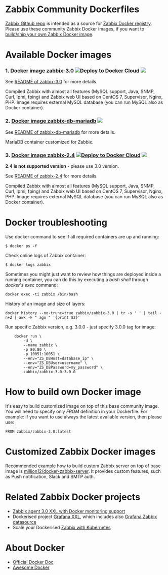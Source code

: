 Zabbix Community Dockerfiles
============================

[Zabbix Github repo](https://github.com/zabbix/zabbix-community-docker) is intended as a source for [Zabbix Docker registry](https://hub.docker.com/u/zabbix/). Please use these community Zabbix Docker images, if you want to [build/ship your own Zabbix Docker image](https://github.com/zabbix/zabbix-community-docker#how-to-build-own-docker-image).

Available Docker images
=======================

### 1. [Docker image zabbix-3.0](https://registry.hub.docker.com/u/zabbix/zabbix-3.0/) [![Deploy to Docker Cloud](https://files.cloud.docker.com/images/deploy-to-dockercloud.svg)](https://cloud.docker.com/stack/deploy/?repo=https://github.com/zabbix/zabbix-community-docker/tree/master/Dockerfile/zabbix-3.0/) [![](https://badge.imagelayers.io/zabbix/zabbix-3.0:dev.svg)](https://imagelayers.io/?images=zabbix/zabbix-3.0:dev)

See [README of zabbix-3.0](https://github.com/zabbix/zabbix-community-docker/tree/master/Dockerfile/zabbix-3.0)
for more details.

Compiled Zabbix with almost all features (MySQL support, Java, SNMP, Curl, Ipmi, 
fping) and Zabbix web UI based on CentOS 7, Supervisor, Nginx, PHP. Image 
requires external MySQL database (you can run MySQL also as Docker container).

### 2. [Docker image zabbix-db-mariadb](https://registry.hub.docker.com/u/zabbix/zabbix-db-mariadb/) [![](https://badge.imagelayers.io/zabbix/zabbix-db-mariadb:latest.svg)](https://imagelayers.io/?images=zabbix/zabbix-db-mariadb:latest)

See [README of zabbix-db-mariadb](https://github.com/zabbix/zabbix-community-docker/tree/master/Dockerfile/zabbix-db-mariadb) 
for more details.

MariaDB container customized for Zabbix.

### 3. [Docker image zabbix-2.4](https://registry.hub.docker.com/u/zabbix/zabbix-2.4/) [![Deploy to Docker Cloud](https://files.cloud.docker.com/images/deploy-to-dockercloud.svg)](https://cloud.docker.com/stack/deploy/?repo=https://github.com/zabbix/zabbix-community-docker/tree/master/Dockerfile/zabbix-2.4/) [![](https://badge.imagelayers.io/zabbix/zabbix-2.4:latest.svg)](https://imagelayers.io/?images=zabbix/zabbix-2.4:latest)

**2.4 is not supported version** - please use 3.0 version.

See [README of zabbix-2.4](https://github.com/zabbix/zabbix-community-docker/tree/master/Dockerfile/zabbix-2.4) 
for more details.

Compiled Zabbix with almost all features (MySQL support, Java, SNMP, 
Curl, Ipmi, fping) and Zabbix web UI based on CentOS 7, Supervisor, Nginx, PHP. 
Image requires external MySQL database (you can run MySQL also as Docker 
container).


Docker troubleshooting
======================

Use docker command to see if all required containers are up and running: 
```
$ docker ps -f
```

Check online logs of Zabbix container:
```
$ docker logs zabbix
```

Sometimes you might just want to review how things are deployed inside a running
 container, you can do this by executing a _bash shell_ through _docker's 
 exec_ command: 
```
docker exec -ti zabbix /bin/bash
```

History of an image and size of layers: 
``` 
docker history --no-trunc=true zabbix/zabbix-3.0 | tr -s ' ' | tail -n+2 | awk -F " ago " '{print $2}'
```

Run specific Zabbix version, e.g. 3.0.0 - just specify 3.0.0 tag for image:
```
	docker run \
		-d \
		--name zabbix \
		-p 80:80 \
		-p 10051:10051 \
		--env="ZS_DBHost=database_ip" \
		--env="ZS_DBUser=username" \
		--env="ZS_DBPassword=my_password" \
		zabbix/zabbix-3.0:3.0.0
```

How to build own Docker image
=============================

It's easy to build customized image on top of this base community image. 
You will need to specify only _FROM_ definition in your Dockerfile. For 
example: if you want to use always the latest available version, then please use:

```
FROM zabbix/zabbix-3.0:latest
```

Customized Zabbix Docker images
===============================

Recommended example how to build custom Zabbix server on top of base image is 
[million12/docker-zabbix-server](https://github.com/million12/docker-zabbix-server). 
It provides custom features, such as Push notification, Slack and SMTP auth.  

Related Zabbix Docker projects
==============================

* [Zabbix agent 3.0 XXL with Docker monitoring support](https://github.com/monitoringartist/zabbix-agent-xxl)
* Dockerised project [Grafana XXL](https://github.com/monitoringartist/grafana-xxl), which includes also [Grafana Zabbix datasource](https://github.com/alexanderzobnin/grafana-zabbix)
* Scale your Dockerised [Zabbix with Kubernetes](https://github.com/monitoringartist/kubernetes-zabbix)

About Docker
============

* [Official Docker Doc](https://docs.docker.com/)
* [Awesome Docker](http://getawesomeness.com/get/docker)
